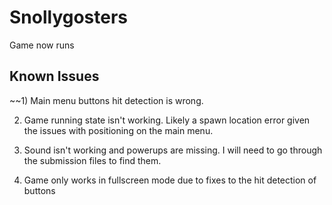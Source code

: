 # Snollygosters
Game now runs

## Known Issues
~~1) Main menu buttons hit detection is wrong.

2) Game running state isn't working. Likely a spawn location error given the issues with positioning on the main menu. 

3) Sound isn't working and powerups are missing. I will need to go through the submission files to find them.

4) Game only works in fullscreen mode due to fixes to the hit detection of buttons

